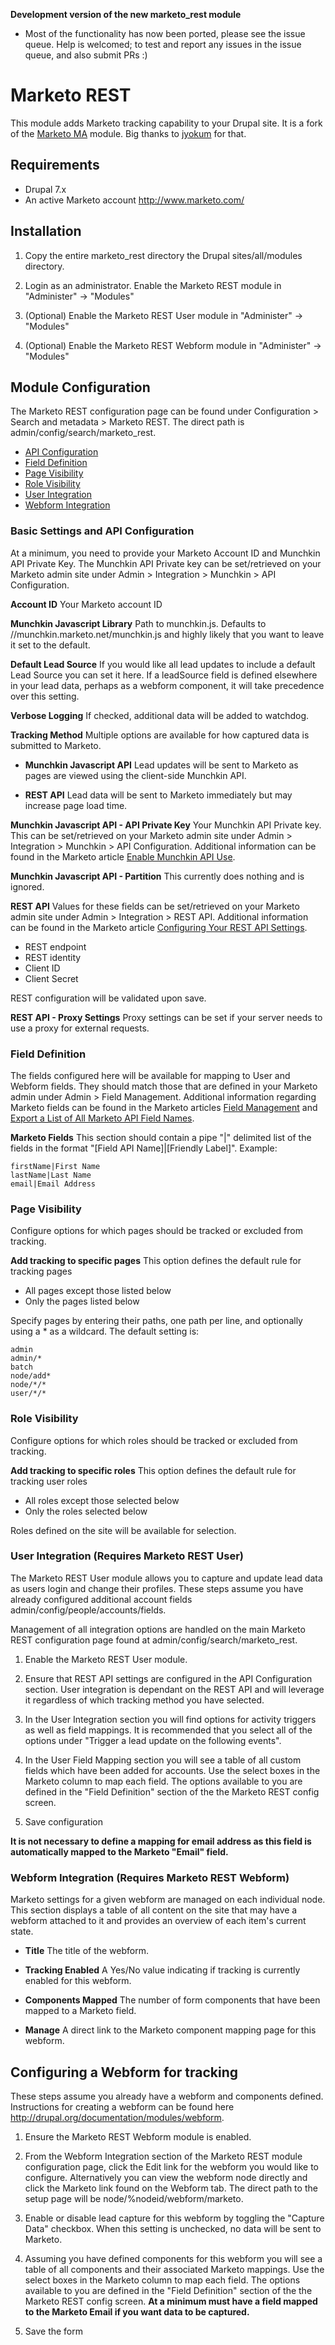 **Development version of the new marketo_rest module**
* Most of the functionality has now been ported, please see the issue queue. Help is welcomed; to test and report any 
issues in the issue queue, and also submit PRs :)

# Marketo REST

This module adds Marketo tracking capability to your Drupal site. It is a fork of the
[Marketo MA](https://www.drupal.org/project/marketo_ma) module. Big thanks to [jyokum](https://www.drupal.org/u/jyokum)
for that.

## Requirements

- Drupal 7.x
- An active Marketo account http://www.marketo.com/

## Installation

1. Copy the entire marketo_rest directory the Drupal sites/all/modules directory.

2. Login as an administrator. Enable the Marketo REST module in
   "Administer" -> "Modules"

3. (Optional) Enable the Marketo REST User module in
   "Administer" -> "Modules"

4. (Optional) Enable the Marketo REST Webform module in
   "Administer" -> "Modules"


## Module Configuration

The Marketo REST configuration page can be found under Configuration > Search and
metadata > Marketo REST. The direct path is admin/config/search/marketo_rest.

- [API Configuration](#api-configuration)
- [Field Definition](#field-definition)
- [Page Visibility](#page-visibility)
- [Role Visibility](#role-visibility)
- [User Integration](#user-integration)
- [Webform Integration](#webform-integration)

### <a id="api-configuration"></a> Basic Settings and API Configuration

At a minimum, you need to provide your Marketo Account ID and Munchkin API
Private Key. The Munchkin API Private key can be set/retrieved on your Marketo
admin site under Admin > Integration > Munchkin > API Configuration.

**Account ID**
Your Marketo account ID

**Munchkin Javascript Library**
Path to munchkin.js. Defaults to //munchkin.marketo.net/munchkin.js and highly
likely that you want to leave it set to the default.

**Default Lead Source**
If you would like all lead updates to include a default Lead Source you can
set it here. If a leadSource field is defined elsewhere in your lead data,
perhaps as a webform component, it will take precedence over this setting.

**Verbose Logging**
If checked, additional data will be added to watchdog.

**Tracking Method**
Multiple options are available for how captured data is submitted to Marketo.

- **Munchkin Javascript API**
  Lead updates will be sent to Marketo as pages are viewed using the
  client-side Munchkin API.

- **REST API**
  Lead data will be sent to Marketo immediately but may increase page
  load time.

**Munchkin Javascript API - API Private Key**
Your Munchkin API Private key. This can be set/retrieved on your Marketo
admin site under Admin > Integration > Munchkin > API Configuration.
Additional information can be found in the Marketo article
[Enable Munchkin API Use](http://developers.marketo.com/documentation/websites/munchkin-api/).

**Munchkin Javascript API - Partition**
This currently does nothing and is ignored.

**REST API**
Values for these fields can be set/retrieved on your Marketo admin site under
Admin > Integration > REST API. Additional information can be found in the
Marketo article [Configuring Your REST API Settings](http://developers.marketo.com/documentation/rest/).

- REST endpoint
- REST identity
- Client ID
- Client Secret

REST configuration will be validated upon save.

**REST API - Proxy Settings**
Proxy settings can be set if your server needs to use a proxy for external requests.

### <a id="field-definition"></a> Field Definition

The fields configured here will be available for mapping to User and Webform fields.
They should match those that are defined in your Marketo admin under
Admin > Field Management. Additional information regarding Marketo fields can be
found in the Marketo articles [Field Management](http://docs.marketo.com/display/public/DOCS/Field+Management)
and [Export a List of All Marketo API Field Names](http://docs.marketo.com/display/public/DOCS/Export+a+List+of+All+Marketo+API+Field+Names).

**Marketo Fields**
This section should contain a pipe "|" delimited list of the fields in the format
"[Field API Name]|[Friendly Label]". Example:
    
    firstName|First Name
    lastName|Last Name
    email|Email Address

### <a id="page-visibility"></a> Page Visibility

Configure options for which pages should be tracked or excluded from tracking.

**Add tracking to specific pages**
This option defines the default rule for tracking pages

- All pages except those listed below
- Only the pages listed below

Specify pages by entering their paths, one path per line, and optionally using
a \* as a wildcard. The default setting is:

    admin
    admin/*
    batch
    node/add*
    node/*/*
    user/*/*

### <a id="role-visibility"></a> Role Visibility

Configure options for which roles should be tracked or excluded from tracking.

**Add tracking to specific roles**
This option defines the default rule for tracking user roles

- All roles except those selected below
- Only the roles selected below

Roles defined on the site will be available for selection.

### <a id="user-integration"></a> User Integration (Requires Marketo REST User)

The Marketo REST User module allows you to capture and update lead data as users
login and change their profiles. These steps assume you have already configured
additional account fields admin/config/people/accounts/fields.

Management of all integration options are handled on the main Marketo REST
configuration page found at admin/config/search/marketo_rest.

1. Enable the Marketo REST User module.

2. Ensure that REST API settings are configured in the API Configuration section.
   User integration is dependant on the REST API and will leverage it regardless
   of which tracking method you have selected.

3. In the User Integration section you will find options for activity triggers
   as well as field mappings. It is recommended that you select all of the
   options under "Trigger a lead update on the following events".

4. In the User Field Mapping section you will see a table of all custom fields
   which have been added for accounts. Use the select boxes in the Marketo
   column to map each field. The options available to you are defined in the
   "Field Definition" section of the the Marketo REST config screen.

5. Save configuration

**It is not necessary to define a mapping for email address as this field is automatically mapped to the Marketo "Email"
field.**

### <a id="webform-integration"></a> Webform Integration (Requires Marketo REST Webform)

Marketo settings for a given webform are managed on each individual node. This
section displays a table of all content on the site that may have a webform
attached to it and provides an overview of each item's current state.

- **Title**
  The title of the webform.
  
- **Tracking Enabled**
  A Yes/No value indicating if tracking is currently enabled for this webform.
  
- **Components Mapped**
  The number of form components that have been mapped to a Marketo field.
  
- **Manage**
  A direct link to the Marketo component mapping page for this webform.

## Configuring a Webform for tracking

These steps assume you already have a webform and components defined. Instructions for
creating a webform can be found here http://drupal.org/documentation/modules/webform.

1. Ensure the Marketo REST Webform module is enabled.

2. From the Webform Integration section of the Marketo REST module configuration page,
   click the Edit link for the webform you would like to configure. Alternatively you
   can view the webform node directly and click the Marketo link found on the Webform
   tab. The direct path to the setup page will be node/%nodeid/webform/marketo.

3. Enable or disable lead capture for this webform by toggling the "Capture Data"
   checkbox. When this setting is unchecked, no data will be sent to Marketo.

4. Assuming you have defined components for this webform you will see a table of
   all components and their associated Marketo mappings. Use the select boxes in
   the Marketo column to map each field. The options available to you are defined
   in the "Field Definition" section of the the Marketo REST config screen.
   **At a minimum must have a field mapped to the Marketo Email if you want data to be captured.**

5. Save the form
